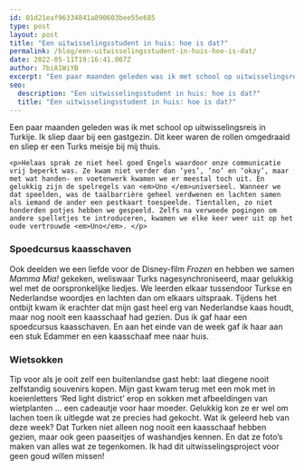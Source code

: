 ```yaml
---
id: 01d21eaf96334841a890603bee55e685
type: post
layout: post
title: "Een uitwisselingsstudent in huis: hoe is dat?"
permalink: /blog/een-uitwisselingsstudent-in-huis-hoe-is-dat/
date: 2022-05-11T19:16:41.067Z
author: 7biA1WiYB
excerpt: "Een paar maanden geleden was ik met school op uitwisselingsreis in Turkije. Ik sliep daar bij een gastgezin. Dit keer waren de rollen omgedraaid en sliep er een Turks meisje bij mij thuis.   "
seo:
  description: "Een uitwisselingsstudent in huis: hoe is dat?"
  title: "Een uitwisselingsstudent in huis: hoe is dat?"
---
```

Een paar maanden geleden was ik met school op uitwisselingsreis in Turkije. Ik sliep daar bij een gastgezin. Dit keer waren de rollen omgedraaid en sliep er een Turks meisje bij mij thuis.   

    <p>Helaas sprak ze niet heel goed Engels waardoor onze communicatie vrij beperkt was. Ze kwam niet verder dan ‘yes’, ‘no’ en ‘okay’, maar met wat handen- en voetenwerk kwamen we er meestal toch uit. En gelukkig zijn de spelregels van <em>Uno </em>universeel. Wanneer we dat speelden, was de taalbarrière geheel verdwenen en lachten samen als iemand de ander een pestkaart toespeelde. Tientallen, zo niet honderden potjes hebben we gespeeld. Zelfs na verwoede pogingen om andere spelletjes te introduceren, kwamen we elke keer weer uit op het oude vertrouwde <em>Uno</em>. </p>
<h3>Spoedcursus kaasschaven</h3>
<p>Ook deelden we een liefde voor de Disney-film <em>Frozen </em>en hebben we samen <em>Mamma Mia!</em> gekeken, weliswaar Turks nagesynchroniseerd, maar gelukkig wel met de oorspronkelijke liedjes. We leerden elkaar tussendoor Turkse en Nederlandse woordjes en lachten dan om elkaars uitspraak. Tijdens het ontbijt kwam ik erachter dat mijn gast heel erg van Nederlandse kaas houdt, maar nog nooit een kaasschaaf had gezien. Dus ik gaf haar een spoedcursus kaasschaven. En aan het einde van de week gaf ik haar aan een stuk Edammer en een kaasschaaf mee naar huis. </p>
<h3>Wietsokken</h3>
<p>Tip voor als je ooit zelf een buitenlandse gast hebt: laat diegene nooit zelfstandig souvenirs kopen. Mijn gast kwam terug met een mok met in koeienletters ‘Red light district’ erop en sokken met afbeeldingen van wietplanten … een cadeautje voor haar moeder. Gelukkig kon ze er wel om lachen toen ik uitlegde wat ze precies had gekocht. Wat ik geleerd heb van deze week? Dat Turken niet alleen nog nooit een kaasschaaf hebben gezien, maar ook geen paaseitjes of washandjes kennen. En dat ze foto’s maken van alles wat ze tegenkomen. Ik had dit uitwisselingsproject voor geen goud willen missen! </p>  
